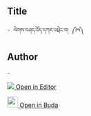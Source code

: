 ## Title
	- ལེགས་བཤད་འོད་དཀར་འཕྲེང་བ། ༼༡༥༽

## Author
	- 



[<img src="https://img.icons8.com/color/25/000000/edit-property.png"> Open in Editor](http://editor.openpecha.org/P000566)

[<img width="25" src="https://library.bdrc.io/icons/BUDA-small.svg"> Open in Buda](https://library.bdrc.io/show/bdr:IE0OPP000566)
